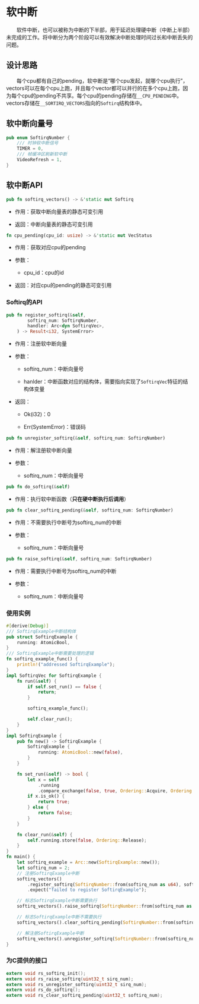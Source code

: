 # 软中断

&emsp;&emsp;软件中断，也可以被称为中断的下半部，用于延迟处理硬中断（中断上半部）未完成的工作。将中断分为两个阶段可以有效解决中断处理时间过长和中断丢失的问题。

## 设计思路

&emsp;&emsp;每个cpu都有自己的pending，软中断是“哪个cpu发起，就哪个cpu执行”，vectors可以在每个cpu上跑，并且每个vector都可以并行的在多个cpu上跑，因为每个cpu的pending不共享。每个cpu的pending存储在`__CPU_PENDING`中。vectors存储在`__SORTIRQ_VECTORS`指向的`Softirq`结构体中。

## 软中断向量号

```rust
pub enum SoftirqNumber {
    /// 时钟软中断信号
    TIMER = 0,
    /// 帧缓冲区刷新软中断
    VideoRefresh = 1, 
}
```

## 软中断API

```rust
pub fn softirq_vectors() -> &'static mut Softirq 
```

- 作用：获取中断向量表的静态可变引用

- 返回：中断向量表的静态可变引用

```rust
fn cpu_pending(cpu_id: usize) -> &'static mut VecStatus
```

- 作用：获取对应cpu的pending

- 参数：
  
  - cpu_id：cpu的id

- 返回：对应cpu的pending的静态可变引用

### Softirq的API

```rust
pub fn register_softirq(&self,
        softirq_num: SoftirqNumber,
        handler: Arc<dyn SoftirqVec>,
    ) -> Result<i32, SystemError>
```

- 作用：注册软中断向量

- 参数：
  
  - softirq_num：中断向量号
  
  - hanlder：中断函数对应的结构体，需要指向实现了`SoftirqVec`特征的结构体变量

- 返回：
  
  - Ok(i32)：0
  
  - Err(SystemError)：错误码

```rust
pub fn unregister_softirq(&self, softirq_num: SoftirqNumber)
```

- 作用：解注册软中断向量

- 参数：
  
  - softirq_num：中断向量号

```rust
pub fn do_softirq(&self)
```

- 作用：执行软中断函数（**只在硬中断执行后调用**）

```rust
pub fn clear_softirq_pending(&self, softirq_num: SoftirqNumber)
```

- 作用：不需要执行中断号为softirq_num的中断

- 参数：
  
  - softirq_num：中断向量号

```rust
pub fn raise_softirq(&self, softirq_num: SoftirqNumber)
```

- 作用：需要执行中断号为softirq_num的中断

- 参数：
  
  - softirq_num：中断向量号

### 使用实例

```rust
#[derive(Debug)]
/// SoftirqExample中断结构体
pub struct SoftirqExample {
    running: AtomicBool,
}
/// SoftirqExample中断需要处理的逻辑
fn softirq_example_func() {
    println!("addressed SoftirqExample");
}
impl SoftirqVec for SoftirqExample {
    fn run(&self) {
        if self.set_run() == false {
            return;
        }

        softirq_example_func();

        self.clear_run();
    }
}
impl SoftirqExample {
    pub fn new() -> SoftirqExample {
        SoftirqExample {
            running: AtomicBool::new(false),
        }
    }

    fn set_run(&self) -> bool {
        let x = self
            .running
            .compare_exchange(false, true, Ordering::Acquire, Ordering::Relaxed);
        if x.is_ok() {
            return true;
        } else {
            return false;
        }
    }

    fn clear_run(&self) {
        self.running.store(false, Ordering::Release);
    }
}
fn main() {
    let softirq_example = Arc::new(SoftirqExample::new());
    let softirq_num = 2;
    // 注册SoftirqExample中断
    softirq_vectors()
        .register_softirq(SoftirqNumber::from(softirq_num as u64), softirq_example)
        .expect("failed to register SoftirqExample");

    // 标志SoftirqExample中断需要执行
    softirq_vectors().raise_softirq(SoftirqNumber::from(softirq_num as u64));

    // 标志SoftirqExample中断不需要执行
    softirq_vectors().clear_softirq_pending(SoftirqNumber::from(softirq_num as u64));

    // 解注册SoftirqExample中断
    softirq_vectors().unregister_softirq(SoftirqNumber::from(softirq_num as u64));
}
```

### 为C提供的接口

```c
extern void rs_softirq_init();
extern void rs_raise_softirq(uint32_t sirq_num);
extern void rs_unregister_softirq(uint32_t sirq_num);
extern void rs_do_softirq();
extern void rs_clear_softirq_pending(uint32_t softirq_num);
```
